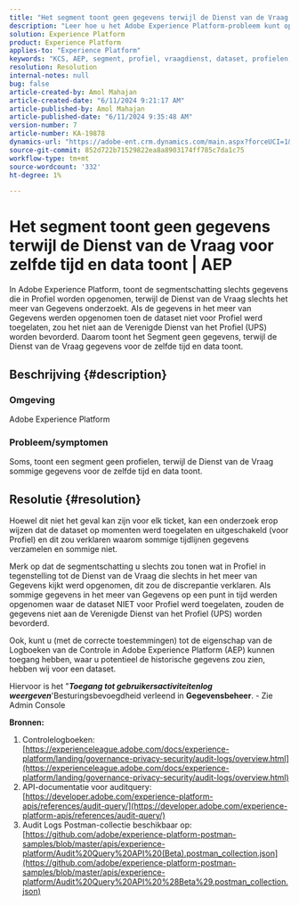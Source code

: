 ```yaml
---
title: "Het segment toont geen gegevens terwijl de Dienst van de Vraag voor zelfde tijd en data toont | AEP"
description: "Leer hoe u het Adobe Experience Platform-probleem kunt oplossen waarbij in het segment geen profielen worden weergegeven terwijl in de Query-service enkele gegevens voor dezelfde tijd en op dezelfde datums worden weergegeven."
solution: Experience Platform
product: Experience Platform
applies-to: "Experience Platform"
keywords: "KCS, AEP, segment, profiel, vraagdienst, dataset, profielen, tijd, data, Experience Platform"
resolution: Resolution
internal-notes: null
bug: false
article-created-by: Amol Mahajan
article-created-date: "6/11/2024 9:21:17 AM"
article-published-by: Amol Mahajan
article-published-date: "6/11/2024 9:35:48 AM"
version-number: 7
article-number: KA-19878
dynamics-url: "https://adobe-ent.crm.dynamics.com/main.aspx?forceUCI=1&pagetype=entityrecord&etn=knowledgearticle&id=abc42bf4-d327-ef11-840b-000d3a34c086"
source-git-commit: 852d722b71529822ea8a8903174ff785c7da1c75
workflow-type: tm+mt
source-wordcount: '332'
ht-degree: 1%

---
```


# Het segment toont geen gegevens terwijl de Dienst van de Vraag voor zelfde tijd en data toont | AEP


In Adobe Experience Platform, toont de segmentschatting slechts gegevens die in Profiel worden opgenomen, terwijl de Dienst van de Vraag slechts het meer van Gegevens onderzoekt. Als de gegevens in het meer van Gegevens werden opgenomen toen de dataset niet voor Profiel werd toegelaten, zou het niet aan de Verenigde Dienst van het Profiel (UPS) worden bevorderd. Daarom toont het Segment geen gegevens, terwijl de Dienst van de Vraag gegevens voor de zelfde tijd en data toont.

## Beschrijving {#description}


### <b>Omgeving</b>

Adobe Experience Platform



### <b>Probleem/symptomen</b>

Soms, toont een segment geen profielen, terwijl de Dienst van de Vraag sommige gegevens voor de zelfde tijd en data toont.


## Resolutie {#resolution}


Hoewel dit niet het geval kan zijn voor elk ticket, kan een onderzoek erop wijzen dat de dataset op momenten werd toegelaten en uitgeschakeld (voor Profiel) en dit zou verklaren waarom sommige tijdlijnen gegevens verzamelen en sommige niet.

Merk op dat de segmentschatting u slechts zou tonen wat in Profiel in tegenstelling tot de Dienst van de Vraag die slechts in het meer van Gegevens kijkt werd opgenomen, dit zou de discrepantie verklaren. Als sommige gegevens in het meer van Gegevens op een punt in tijd werden opgenomen waar de dataset NIET voor Profiel werd toegelaten, zouden de gegevens niet aan de Verenigde Dienst van het Profiel (UPS) worden bevorderd.



Ook, kunt u (met de correcte toestemmingen) tot de eigenschap van de Logboeken van de Controle in Adobe Experience Platform (AEP) kunnen toegang hebben, waar u potentieel de historische gegevens zou zien, hebben wij voor een dataset.

Hiervoor is het &quot;<b>*Toegang tot gebruikersactiviteitenlog weergeven</b>*&#39;Besturingsbevoegdheid verleend in <b>Gegevensbeheer</b>. - Zie Admin Console



<b>Bronnen:</b>

1. Controlelogboeken: [https://experienceleague.adobe.com/docs/experience-platform/landing/governance-privacy-security/audit-logs/overview.html](https://experienceleague.adobe.com/docs/experience-platform/landing/governance-privacy-security/audit-logs/overview.html)
2. API-documentatie voor auditquery: [https://developer.adobe.com/experience-platform-apis/references/audit-query/](https://developer.adobe.com/experience-platform-apis/references/audit-query/)
3. Audit Logs Postman-collectie beschikbaar op: [https://github.com/adobe/experience-platform-postman-samples/blob/master/apis/experience-platform/Audit%20Query%20API%20(Beta).postman_collection.json](https://github.com/adobe/experience-platform-postman-samples/blob/master/apis/experience-platform/Audit%20Query%20API%20%28Beta%29.postman_collection.json)

